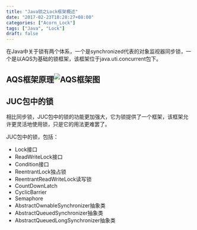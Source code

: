 ```yaml
---
title: "Java锁之Lock框架概述"
date: "2017-02-23T18:28:27+08:00"
categories: ["Acorn_Lock"]
tags: ["Java", "Lock"]
draft: false
---
```


在Java中关于锁有两个体系，一个是synchronized代表的对象监视器同步锁，一个是以AQS为基础的锁框架，该框架位于java.uti.concurrent包下。



## AQS框架原理![AQS框架图](file:////Users/liang/Library/Group%20Containers/UBF8T346G9.Office/msoclip1/01/65CCEB69-4317-8645-9279-F8AA33DAD044.png)



## JUC包中的锁

相比同步锁，JUC包中的锁的功能更加强大，它为锁提供了一个框架，该框架允许更灵活地使用锁，只是它的用法更难罢了。

JUC包中的锁，包括：

* Lock接口
* ReadWriteLock接口
* Condition接口
* ReentrantLock独占锁
* ReentrantReadWriteLock读写锁
* CountDownLatch
* CyclicBarrier
* Semaphore
* AbstractOwnableSynchronizer抽象类
* AbstractQueuedSynchronizer抽象类
* AbstractQueuedLongSynchronizer抽象类